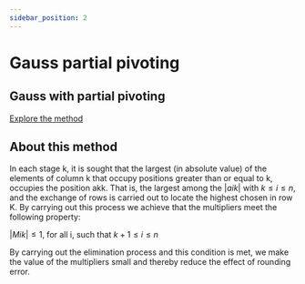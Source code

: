 ```yaml
---
sidebar_position: 2
---
```


# Gauss partial pivoting

## Gauss with partial pivoting

[Explore the method](../../methods/matrix/gausspivpart)

## About this method

In each stage k, it is sought that the largest (in absolute value) of the elements of column k that occupy positions greater than or equal to k, occupies the position akk. That is, the largest among the $| aik |$ with $k ≤ i ≤ n$, and the exchange of rows is carried out to locate the highest chosen in row K. By carrying out this process we achieve that the multipliers meet the following property:

$| Mik | ≤ 1$, for all i, such that $k + 1 ≤ i ≤ n$

By carrying out the elimination process and this condition is met, we make the value of the multipliers small and thereby reduce the effect of rounding error.